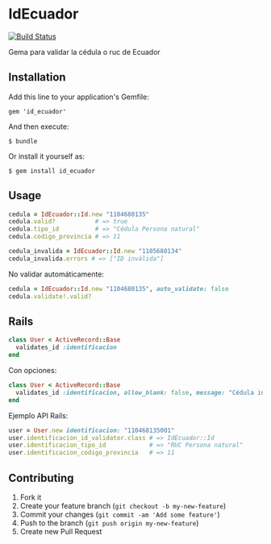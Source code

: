 # IdEcuador
[![Build Status](https://travis-ci.org/macool/id_ecuador.png?branch=master)](https://travis-ci.org/macool/id_ecuador)

Gema para validar la cédula o ruc de Ecuador

## Installation

Add this line to your application's Gemfile:

    gem 'id_ecuador'

And then execute:

    $ bundle

Or install it yourself as:

    $ gem install id_ecuador

## Usage

  ```ruby
  cedula = IdEcuador::Id.new "1104680135"
  cedula.valid?           # => true
  cedula.tipo_id          # => "Cédula Persona natural"
  cedula.codigo_provincia # => 11

  cedula_invalida = IdEcuador::Id.new "1105680134"
  cedula_invalida.errors # => ["ID inválida"]
  ```

No validar automáticamente:
  ```ruby
  cedula = IdEcuador::Id.new "1104680135", auto_validate: false
  cedula.validate!.valid?
  ```

## Rails

  ```ruby
  class User < ActiveRecord::Base
    validates_id :identificacion
  end
  ```

Con opciones:
  ```ruby
  class User < ActiveRecord::Base
    validates_id :identificacion, allow_blank: false, message: "Cédula inválida", only: [:cedula, :ruc]
  end
  ```

Ejemplo API Rails:
  ```ruby
  user = User.new identificacion: "110468135001"
  user.identificacion_id_validator.class # => IdEcuador::Id
  user.identificacion_tipo_id            # => "RUC Persona natural"
  user.identificacion_codigo_provincia   # => 11
  ```

## Contributing

1. Fork it
2. Create your feature branch (`git checkout -b my-new-feature`)
3. Commit your changes (`git commit -am 'Add some feature'`)
4. Push to the branch (`git push origin my-new-feature`)
5. Create new Pull Request
